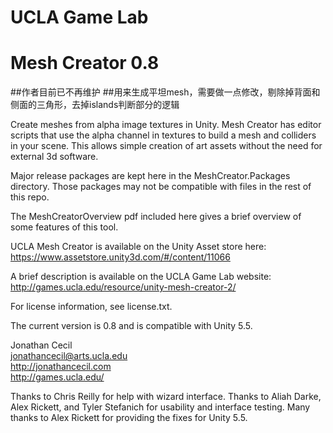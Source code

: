 # UCLA Game Lab
# Mesh Creator 0.8

##作者目前已不再维护
##用来生成平坦mesh，需要做一点修改，剔除掉背面和侧面的三角形，去掉islands判断部分的逻辑


Create meshes from alpha image textures in Unity. Mesh Creator has editor scripts that use the alpha channel in textures to build a mesh and colliders in your scene. This allows simple creation of art assets without the need for external 3d software.

Major release packages are kept here in the MeshCreator.Packages directory. Those packages may not be compatible with files in the rest of this repo.

The MeshCreatorOverview pdf included here gives a brief overview of some features of this tool.

UCLA Mesh Creator is available on the Unity Asset store here:  
https://www.assetstore.unity3d.com/#/content/11066

A brief description is available on the UCLA Game Lab website:  
http://games.ucla.edu/resource/unity-mesh-creator-2/

For license information, see license.txt.

The current version is 0.8 and is compatible with Unity 5.5.

Jonathan Cecil  
jonathancecil@arts.ucla.edu  
http://jonathancecil.com  
http://games.ucla.edu/

Thanks to Chris Reilly for help with wizard interface. Thanks to Aliah Darke, Alex Rickett, and Tyler Stefanich for usability and interface testing. Many thanks to Alex Rickett for providing the fixes for Unity 5.5.

